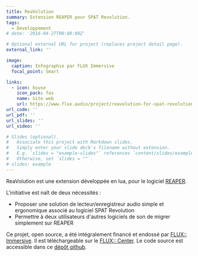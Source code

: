 ```yaml
---
title: ReaVolution
summary: Extension REAPER pour SPAT Revolution.
tags:
  - Developpement
# date: '2016-04-27T00:00:00Z'

# Optional external URL for project (replaces project detail page).
external_link: ''

image:
  caption: Infographie par FLUX Immersive
  focal_point: Smart

links:
  - icon: house
    icon_pack: fas
    name: Site web
    url: https://www.flux.audio/project/reavolution-for-spat-revolution/
url_code: ''
url_pdf: ''
url_slides: ''
url_video: ''

# Slides (optional).
#   Associate this project with Markdown slides.
#   Simply enter your slide deck's filename without extension.
#   E.g. `slides = "example-slides"` references `content/slides/example-slides.md`.
#   Otherwise, set `slides = ""`.
# slides: example
---
```


ReaVolution est une extension développée en lua, pour le logiciel [REAPER](https://reaper.fm).

L'initiative est naît de deux nécessités :

+ Proposer une solution de lecteur/enregistreur audio simple et ergonomique associé au logiciel SPAT Revolution
+ Permettre à deux utilisateurs d'autres logiciels de son de migrer simplement sur REAPER

Ce projet, open source, a été intégralement financé et endossé par [FLUX:: Immersive](https://flux.audio). Il est téléchargeable sur le [FLUX:: Center](https://flux.audio/download). Le code source est accessible dans ce [dépôt github](https://github.com/FLUX-SE/ReaVolution).